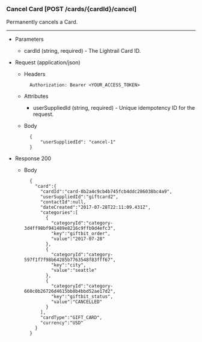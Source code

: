 ### Cancel Card [POST /cards/{cardId}/cancel]
Permanently cancels a Card.

---
+ Parameters
    + cardId (string, required) - The Lightrail Card ID.

+ Request (application/json)
    + Headers
    
            Authorization: Bearer <YOUR_ACCESS_TOKEN>
            
    + Attributes
        + userSuppliedId (string, required) - Unique idempotency ID for the request.
    
    + Body
            
            {
                "userSuppliedId": "cancel-1"
            }
    
+ Response 200

    + Body

            {
              "card":{
                "cardId":"card-8b2a4c9cb4b745fcb4ddc286038bc4a9",
                "userSuppliedId":"giftcard2",
                "contactId":null,
                "dateCreated":"2017-07-28T22:11:09.431Z",
                "categories":[
                  {
                    "categoryId":"category-3d4ff98bf941489e8216c9ffb9d4efc3",
                    "key":"giftbit_order",
                    "value":"2017-07-28"
                  },
                  {
                    "categoryId":"category-597f1f7f98b64285b7763548f83fff67",
                    "key":"city",
                    "value":"seattle"
                  },
                  {
                    "categoryId":"category-660c0b26726d4615bb8b4bbd52ae17d2",
                    "key":"giftbit_status",
                    "value":"CANCELLED"
                  }
                ],
                "cardType":"GIFT_CARD",
                "currency":"USD"
              }
            }